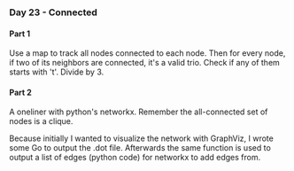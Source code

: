 ### Day 23 - Connected

#### Part 1

Use a map to track all nodes connected to each node. Then for every node, if two of its neighbors are connected, it's a valid trio. Check if any of them starts with 't'. Divide by 3.

#### Part 2

A oneliner with python's networkx. Remember the all-connected set of nodes is a clique.

Because initially I wanted to visualize the network with GraphViz, I wrote some Go to output the .dot file. Afterwards the same function is used to output a list of edges (python code) for networkx to add edges from.
